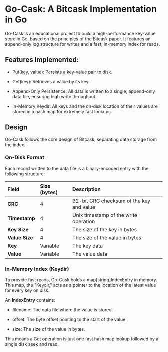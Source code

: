 # Go-Cask: A Bitcask Implementation in Go
Go-Cask is an educational project to build a high-performance key-value store in Go, based on the principles of the Bitcask paper. It features an append-only log structure for writes and a fast, in-memory index for reads.

## Features Implemented:
- Put(key, value): Persists a key-value pair to disk.

- Get(key): Retrieves a value by its key.

- Append-Only Persistence: All data is written to a single, append-only data file, ensuring high write throughput.

- In-Memory Keydir: All keys and the on-disk location of their values are stored in a hash map for extremely fast lookups.


## Design
Go-Cask follows the core design of Bitcask, separating data storage from the index.

### On-Disk Format
Each record written to the data file is a binary-encoded entry with the following structure:

| Field      | Size (bytes) | Description                               |
| :--------- | :----------- | :---------------------------------------- |
| **CRC** | 4            | 32-bit CRC checksum of the key and value  |
| **Timestamp**| 4            | Unix timestamp of the write operation     |
| **Key Size** | 4            | The size of the key in bytes              |
| **Value Size**| 4            | The size of the value in bytes            |
| **Key** | Variable     | The key data                              |
| **Value** | Variable     | The value data                            |


### In-Memory Index (Keydir)
To provide fast reads, Go-Cask holds a map[string]IndexEntry in memory. This map, the "Keydir," acts as a pointer to the location of the latest value for every key on disk.

An **IndexEntry** contains:

- filename: The data file where the value is stored.

- offset: The byte offset pointing to the start of the value.

- size: The size of the value in bytes.

This means a Get operation is just one fast hash map lookup followed by a single disk seek and read.
